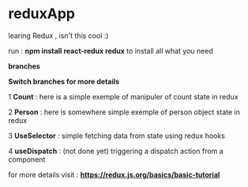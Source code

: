# reduxApp

learing Redux , isn't this cool :)

run :  **npm install react-redux redux** to install all what you need

**branches**

**Switch branches for more details**


1 __Count__ : here is a simple exemple of manipuler of count state in redux

2 __Person__ : here is somewhere simple  exemple of  person object state in redux

3 __UseSelector__ : simple fetching data from state using redux hooks

4 __useDispatch__ : (not done yet) triggering a dispatch action from a component

for more details visit : **https://redux.js.org/basics/basic-tutorial**

